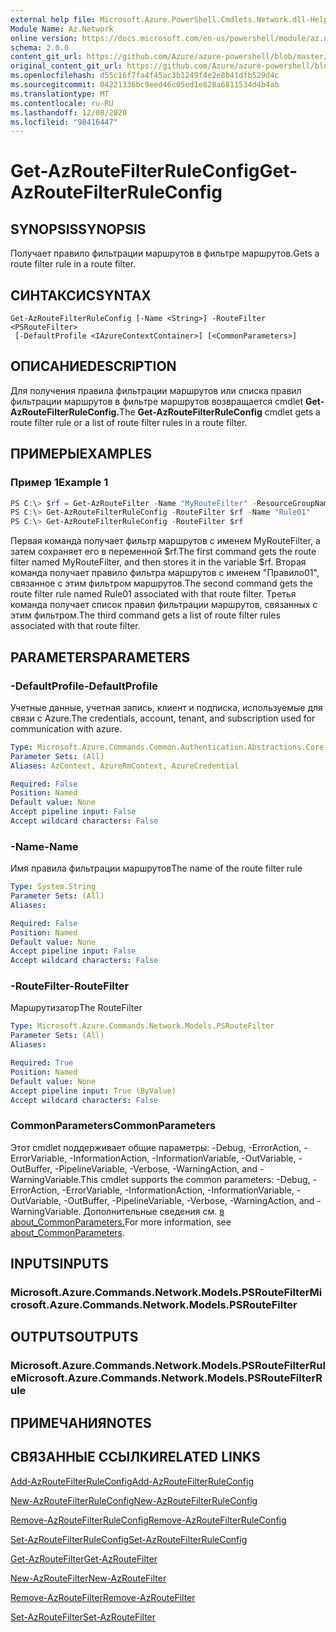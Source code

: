 ```yaml
---
external help file: Microsoft.Azure.PowerShell.Cmdlets.Network.dll-Help.xml
Module Name: Az.Network
online version: https://docs.microsoft.com/en-us/powershell/module/az.network/get-azroutefilterruleconfig
schema: 2.0.0
content_git_url: https://github.com/Azure/azure-powershell/blob/master/src/Network/Network/help/Get-AzRouteFilterRuleConfig.md
original_content_git_url: https://github.com/Azure/azure-powershell/blob/master/src/Network/Network/help/Get-AzRouteFilterRuleConfig.md
ms.openlocfilehash: d55c16f7fa4f45ac3b1249f4e2e8b41dfb529d4c
ms.sourcegitcommit: 04221336bc9eed46c05ed1e828a6811534d4b4ab
ms.translationtype: MT
ms.contentlocale: ru-RU
ms.lasthandoff: 12/08/2020
ms.locfileid: "98416447"
---
```

# <span data-ttu-id="50c8c-101">Get-AzRouteFilterRuleConfig</span><span class="sxs-lookup"><span data-stu-id="50c8c-101">Get-AzRouteFilterRuleConfig</span></span>

## <span data-ttu-id="50c8c-102">SYNOPSIS</span><span class="sxs-lookup"><span data-stu-id="50c8c-102">SYNOPSIS</span></span>
<span data-ttu-id="50c8c-103">Получает правило фильтрации маршрутов в фильтре маршрутов.</span><span class="sxs-lookup"><span data-stu-id="50c8c-103">Gets a route filter rule in a route filter.</span></span>

## <span data-ttu-id="50c8c-104">СИНТАКСИС</span><span class="sxs-lookup"><span data-stu-id="50c8c-104">SYNTAX</span></span>

```
Get-AzRouteFilterRuleConfig [-Name <String>] -RouteFilter <PSRouteFilter>
 [-DefaultProfile <IAzureContextContainer>] [<CommonParameters>]
```

## <span data-ttu-id="50c8c-105">ОПИСАНИЕ</span><span class="sxs-lookup"><span data-stu-id="50c8c-105">DESCRIPTION</span></span>
<span data-ttu-id="50c8c-106">Для получения правила фильтрации маршрутов или списка правил фильтрации маршрутов в фильтре маршрутов возвращается cmdlet **Get-AzRouteFilterRuleConfig.**</span><span class="sxs-lookup"><span data-stu-id="50c8c-106">The **Get-AzRouteFilterRuleConfig** cmdlet gets a route filter rule or a list of route filter rules in a route filter.</span></span>

## <span data-ttu-id="50c8c-107">ПРИМЕРЫ</span><span class="sxs-lookup"><span data-stu-id="50c8c-107">EXAMPLES</span></span>

### <span data-ttu-id="50c8c-108">Пример 1</span><span class="sxs-lookup"><span data-stu-id="50c8c-108">Example 1</span></span>
```powershell
PS C:\> $rf = Get-AzRouteFilter -Name "MyRouteFilter" -ResourceGroupName "MyResourceGroup"
PS C:\> Get-AzRouteFilterRuleConfig -RouteFilter $rf -Name "Rule01"
PS C:\> Get-AzRouteFilterRuleConfig -RouteFilter $rf
```

<span data-ttu-id="50c8c-109">Первая команда получает фильтр маршрутов с именем MyRouteFilter, а затем сохраняет его в переменной $rf.</span><span class="sxs-lookup"><span data-stu-id="50c8c-109">The first command gets the route filter named MyRouteFilter, and then stores it in the variable $rf.</span></span>
<span data-ttu-id="50c8c-110">Вторая команда получает правило фильтра маршрутов с именем "Правило01", связанное с этим фильтром маршрутов.</span><span class="sxs-lookup"><span data-stu-id="50c8c-110">The second command gets the route filter rule named Rule01 associated with that route filter.</span></span>
<span data-ttu-id="50c8c-111">Третья команда получает список правил фильтрации маршрутов, связанных с этим фильтром.</span><span class="sxs-lookup"><span data-stu-id="50c8c-111">The third command gets a list of route filter rules associated with that route filter.</span></span>

## <span data-ttu-id="50c8c-112">PARAMETERS</span><span class="sxs-lookup"><span data-stu-id="50c8c-112">PARAMETERS</span></span>

### <span data-ttu-id="50c8c-113">-DefaultProfile</span><span class="sxs-lookup"><span data-stu-id="50c8c-113">-DefaultProfile</span></span>
<span data-ttu-id="50c8c-114">Учетные данные, учетная запись, клиент и подписка, используемые для связи с Azure.</span><span class="sxs-lookup"><span data-stu-id="50c8c-114">The credentials, account, tenant, and subscription used for communication with azure.</span></span>

```yaml
Type: Microsoft.Azure.Commands.Common.Authentication.Abstractions.Core.IAzureContextContainer
Parameter Sets: (All)
Aliases: AzContext, AzureRmContext, AzureCredential

Required: False
Position: Named
Default value: None
Accept pipeline input: False
Accept wildcard characters: False
```

### <span data-ttu-id="50c8c-115">-Name</span><span class="sxs-lookup"><span data-stu-id="50c8c-115">-Name</span></span>
<span data-ttu-id="50c8c-116">Имя правила фильтрации маршрутов</span><span class="sxs-lookup"><span data-stu-id="50c8c-116">The name of the route filter rule</span></span>

```yaml
Type: System.String
Parameter Sets: (All)
Aliases:

Required: False
Position: Named
Default value: None
Accept pipeline input: False
Accept wildcard characters: False
```

### <span data-ttu-id="50c8c-117">-RouteFilter</span><span class="sxs-lookup"><span data-stu-id="50c8c-117">-RouteFilter</span></span>
<span data-ttu-id="50c8c-118">Маршрутизатор</span><span class="sxs-lookup"><span data-stu-id="50c8c-118">The RouteFilter</span></span>

```yaml
Type: Microsoft.Azure.Commands.Network.Models.PSRouteFilter
Parameter Sets: (All)
Aliases:

Required: True
Position: Named
Default value: None
Accept pipeline input: True (ByValue)
Accept wildcard characters: False
```

### <span data-ttu-id="50c8c-119">CommonParameters</span><span class="sxs-lookup"><span data-stu-id="50c8c-119">CommonParameters</span></span>
<span data-ttu-id="50c8c-120">Этот cmdlet поддерживает общие параметры: -Debug, -ErrorAction, -ErrorVariable, -InformationAction, -InformationVariable, -OutVariable, -OutBuffer, -PipelineVariable, -Verbose, -WarningAction, and -WarningVariable.</span><span class="sxs-lookup"><span data-stu-id="50c8c-120">This cmdlet supports the common parameters: -Debug, -ErrorAction, -ErrorVariable, -InformationAction, -InformationVariable, -OutVariable, -OutBuffer, -PipelineVariable, -Verbose, -WarningAction, and -WarningVariable.</span></span> <span data-ttu-id="50c8c-121">Дополнительные сведения см. [в about_CommonParameters.](http://go.microsoft.com/fwlink/?LinkID=113216)</span><span class="sxs-lookup"><span data-stu-id="50c8c-121">For more information, see [about_CommonParameters](http://go.microsoft.com/fwlink/?LinkID=113216).</span></span>

## <span data-ttu-id="50c8c-122">INPUTS</span><span class="sxs-lookup"><span data-stu-id="50c8c-122">INPUTS</span></span>

### <span data-ttu-id="50c8c-123">Microsoft.Azure.Commands.Network.Models.PSRouteFilter</span><span class="sxs-lookup"><span data-stu-id="50c8c-123">Microsoft.Azure.Commands.Network.Models.PSRouteFilter</span></span>

## <span data-ttu-id="50c8c-124">OUTPUTS</span><span class="sxs-lookup"><span data-stu-id="50c8c-124">OUTPUTS</span></span>

### <span data-ttu-id="50c8c-125">Microsoft.Azure.Commands.Network.Models.PSRouteFilterRule</span><span class="sxs-lookup"><span data-stu-id="50c8c-125">Microsoft.Azure.Commands.Network.Models.PSRouteFilterRule</span></span>

## <span data-ttu-id="50c8c-126">ПРИМЕЧАНИЯ</span><span class="sxs-lookup"><span data-stu-id="50c8c-126">NOTES</span></span>

## <span data-ttu-id="50c8c-127">СВЯЗАННЫЕ ССЫЛКИ</span><span class="sxs-lookup"><span data-stu-id="50c8c-127">RELATED LINKS</span></span>

[<span data-ttu-id="50c8c-128">Add-AzRouteFilterRuleConfig</span><span class="sxs-lookup"><span data-stu-id="50c8c-128">Add-AzRouteFilterRuleConfig</span></span>](./Add-AzRouteFilterRuleConfig.md)

[<span data-ttu-id="50c8c-129">New-AzRouteFilterRuleConfig</span><span class="sxs-lookup"><span data-stu-id="50c8c-129">New-AzRouteFilterRuleConfig</span></span>](./New-AzRouteFilterRuleConfig.md)

[<span data-ttu-id="50c8c-130">Remove-AzRouteFilterRuleConfig</span><span class="sxs-lookup"><span data-stu-id="50c8c-130">Remove-AzRouteFilterRuleConfig</span></span>](./Remove-AzRouteFilterRuleConfig.md)

[<span data-ttu-id="50c8c-131">Set-AzRouteFilterRuleConfig</span><span class="sxs-lookup"><span data-stu-id="50c8c-131">Set-AzRouteFilterRuleConfig</span></span>](./Set-AzRouteFilterRuleConfig.md)

[<span data-ttu-id="50c8c-132">Get-AzRouteFilter</span><span class="sxs-lookup"><span data-stu-id="50c8c-132">Get-AzRouteFilter</span></span>](./Get-AzRouteFilter.md)

[<span data-ttu-id="50c8c-133">New-AzRouteFilter</span><span class="sxs-lookup"><span data-stu-id="50c8c-133">New-AzRouteFilter</span></span>](./New-AzRouteFilter.md)

[<span data-ttu-id="50c8c-134">Remove-AzRouteFilter</span><span class="sxs-lookup"><span data-stu-id="50c8c-134">Remove-AzRouteFilter</span></span>](./Remove-AzRouteFilter.md)

[<span data-ttu-id="50c8c-135">Set-AzRouteFilter</span><span class="sxs-lookup"><span data-stu-id="50c8c-135">Set-AzRouteFilter</span></span>](./Set-AzRouteFilter.md)
